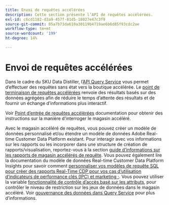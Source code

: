 ```yaml
---
title: Envoi de requêtes accélérées
description: Cette section présente l’API de requêtes accélérées.
exl-id: c6cd1182-d3a9-457f-81d5-18027e47c3f9
source-git-commit: 05a7b73da610a30119b4719ae6b6d85f93cdc2ae
workflow-type: tm+mt
source-wordcount: '199'
ht-degree: 14%

---
```


# Envoi de requêtes accélérées

Dans le cadre du SKU Data Distiller, l’[API Query Service](https://developer.adobe.com/experience-platform-apis/references/query-service/) vous permet d’effectuer des requêtes sans état vers la boutique accélérée. Le [point de terminaison de requêtes accélérées](https://developer.adobe.com/experience-platform-apis/references/query-service/#tag/Accelerated-Queries) renvoie des résultats basés sur des données agrégées afin de réduire le temps d’attente des résultats et de fournir un échange d’informations plus interactif.

Voir [Point d’entrée de requêtes accélérées](../../api/accelerated-queries.md) documentation pour obtenir des instructions sur la manière d’interroger le magasin accéléré.

Avec le magasin accéléré de requêtes, vous pouvez créer un modèle de données personnalisé et/ou étendre un modèle de données Adobe Real-time Customer Data Platform existant. Pour interagir avec vos informations sur les rapports ou les incorporer dans une structure de création de rapports/visualisation, reportez-vous à la section [guide d’informations sur les rapports de magasin accélérés de requête](./reporting-insights-data-model.md). Vous pouvez également lire la documentation du modèle de données Real-time Customer Data Platform Insights pour savoir comment [personnaliser vos modèles de requête SQL pour créer des rapports Real-Time CDP pour vos cas d’utilisation d’indicateurs de performance clés (IPC) et marketing ;](../../../dashboards/cdp-insights-data-model.md). Vous pouvez utiliser la variable [fonctionnalité de contrôle d’accès basé sur les attributs](../../../access-control/abac/overview.md), pour contrôler le niveau de restriction sur les jeux de données dans le magasin accéléré. Voir [gouvernance des données dans Query Service](../../data-governance/overview.md#create-field-based-access-restrictions-on-accelerated-datasets)
pour plus d’informations.
